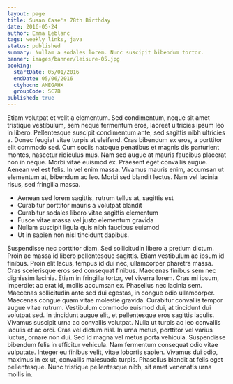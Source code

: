 ```yaml
---
layout: page
title: Susan Case's 78th Birthday
date: 2016-05-24
author: Emma Leblanc
tags: weekly links, java
status: published
summary: Nullam a sodales lorem. Nunc suscipit bibendum tortor.
banner: images/banner/leisure-05.jpg
booking:
  startDate: 05/01/2016
  endDate: 05/06/2016
  ctyhocn: AMEGAHX
  groupCode: SC7B
published: true
---
```

Etiam volutpat et velit a elementum. Sed condimentum, neque sit amet tristique vestibulum, sem neque fermentum eros, laoreet ultricies ipsum leo in libero. Pellentesque suscipit condimentum ante, sed sagittis nibh ultricies a. Donec feugiat vitae turpis at eleifend. Cras bibendum ex eros, a porttitor elit commodo sed. Cum sociis natoque penatibus et magnis dis parturient montes, nascetur ridiculus mus. Nam sed augue at mauris faucibus placerat non in neque. Morbi vitae euismod ex. Praesent eget convallis augue. Aenean vel est felis. In vel enim massa. Vivamus mauris enim, accumsan ut elementum at, bibendum ac leo. Morbi sed blandit lectus. Nam vel lacinia risus, sed fringilla massa.

* Aenean sed lorem sagittis, rutrum tellus at, sagittis est
* Curabitur porttitor mauris a volutpat blandit
* Curabitur sodales libero vitae sagittis elementum
* Fusce vitae massa vel justo elementum gravida
* Nullam suscipit ligula quis nibh faucibus euismod
* Ut in sapien non nisl tincidunt dapibus.

Suspendisse nec porttitor diam. Sed sollicitudin libero a pretium dictum. Proin ac massa id libero pellentesque sagittis. Etiam vestibulum ac ipsum id finibus. Proin elit lacus, tempus id dui nec, ullamcorper pharetra massa. Cras scelerisque eros sed consequat finibus. Maecenas finibus sem nec dignissim lacinia. Etiam in fringilla tortor, vel viverra lorem. Cras mi ipsum, imperdiet ac erat id, mollis accumsan ex. Phasellus nec lacinia sem. Maecenas sollicitudin ante sed dui egestas, in congue odio ullamcorper.
Maecenas congue quam vitae molestie gravida. Curabitur convallis tempor augue vitae rutrum. Vestibulum commodo euismod dui, at tincidunt dui volutpat sed. In tincidunt augue elit, et pellentesque eros sagittis iaculis. Vivamus suscipit urna ac convallis volutpat. Nulla ut turpis ac leo convallis iaculis et ac orci. Cras vel dictum nisl. In urna metus, porttitor vel varius luctus, ornare non dui. Sed id magna vel metus porta vehicula. Suspendisse bibendum felis in efficitur vehicula. Nam fermentum consequat odio vitae vulputate. Integer eu finibus velit, vitae lobortis sapien. Vivamus dui odio, maximus in ex ut, convallis malesuada turpis. Phasellus blandit at felis eget pellentesque. Nunc tristique pellentesque nibh, sit amet venenatis urna mollis in.
